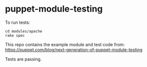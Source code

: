 # puppet-module-testing

To run tests:

```
cd modules/apache
rake spec
```

This repo contains the example module and test code from:
https://puppet.com/blog/next-generation-of-puppet-module-testing

Tests are passing.

